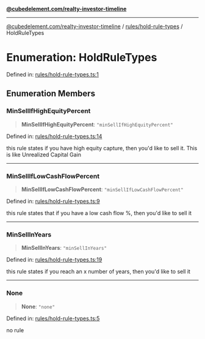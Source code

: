 [**@cubedelement.com/realty-investor-timeline**](../../../index.md)

---

[@cubedelement.com/realty-investor-timeline](../../../modules.md) / [rules/hold-rule-types](../index.md) / HoldRuleTypes

# Enumeration: HoldRuleTypes

Defined in: [rules/hold-rule-types.ts:1](https://github.com/kvernon/realty-investor-timeline/blob/806c805529d356deb12c125749ddea89a26850dd/src/rules/hold-rule-types.ts#L1)

## Enumeration Members

### MinSellIfHighEquityPercent

> **MinSellIfHighEquityPercent**: `"minSellIfHighEquityPercent"`

Defined in: [rules/hold-rule-types.ts:14](https://github.com/kvernon/realty-investor-timeline/blob/806c805529d356deb12c125749ddea89a26850dd/src/rules/hold-rule-types.ts#L14)

this rule states if you have high equity capture, then you'd like to sell it. This is like Unrealized Capital Gain

---

### MinSellIfLowCashFlowPercent

> **MinSellIfLowCashFlowPercent**: `"minSellIfLowCashFlowPercent"`

Defined in: [rules/hold-rule-types.ts:9](https://github.com/kvernon/realty-investor-timeline/blob/806c805529d356deb12c125749ddea89a26850dd/src/rules/hold-rule-types.ts#L9)

this rule states that if you have a low cash flow %, then you'd like to sell it

---

### MinSellInYears

> **MinSellInYears**: `"minSellInYears"`

Defined in: [rules/hold-rule-types.ts:19](https://github.com/kvernon/realty-investor-timeline/blob/806c805529d356deb12c125749ddea89a26850dd/src/rules/hold-rule-types.ts#L19)

this rule states if you reach an x number of years, then you'd like to sell it

---

### None

> **None**: `"none"`

Defined in: [rules/hold-rule-types.ts:5](https://github.com/kvernon/realty-investor-timeline/blob/806c805529d356deb12c125749ddea89a26850dd/src/rules/hold-rule-types.ts#L5)

no rule
